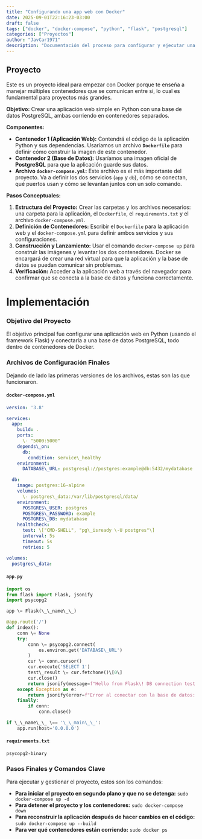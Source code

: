 ```yaml
---
title: "Configurando una app web con Docker"
date: 2025-09-01T22:16:23-03:00
draft: false
tags: ["docker", "docker-compose", "python", "flask", "postgresql"]
categories: ["Proyectos"]
author: "JavCar1971"
description: "Documentación del proceso para configurar y ejecutar una aplicación web simple en Python con una base de datos PostgreSQL, ambas en contenedores Docker."
---
```


## Proyecto

Este es un proyecto ideal para empezar con Docker porque te enseña a manejar múltiples contenedores que se comunican entre sí, lo cual es fundamental para proyectos más grandes.

**Objetivo:** Crear una aplicación web simple en Python con una base de datos PostgreSQL, ambas corriendo en contenedores separados.

**Componentes:**

* **Contenedor 1 (Aplicación Web):** Contendrá el código de la aplicación Python y sus dependencias. Usaríamos un archivo **`Dockerfile`** para definir cómo construir la imagen de este contenedor.  
* **Contenedor 2 (Base de Datos):** Usaríamos una imagen oficial de **PostgreSQL** para que la aplicación guarde sus datos.  
* **Archivo `docker-compose.yml`:** Este archivo es el más importante del proyecto. Va a definir los dos servicios (`app` y `db`), cómo se conectan, qué puertos usan y cómo se levantan juntos con un solo comando.

**Pasos Conceptuales:**

1. **Estructura del Proyecto:** Crear las carpetas y los archivos necesarios: una carpeta para la aplicación, el `Dockerfile`, el `requirements.txt` y el archivo `docker-compose.yml`.  
2. **Definición de Contenedores:** Escribir el `Dockerfile` para la aplicación web y el `docker-compose.yml` para definir ambos servicios y sus configuraciones.  
3. **Construcción y Lanzamiento:** Usar el comando `docker-compose up` para construir las imágenes y levantar los dos contenedores. Docker se encargará de crear una red virtual para que la aplicación y la base de datos se puedan comunicar sin problemas.  
4. **Verificación:** Acceder a la aplicación web a través del navegador para confirmar que se conecta a la base de datos y funciona correctamente.

# Implementación

### **Objetivo del Proyecto**

El objetivo principal fue configurar una aplicación web en Python (usando el framework Flask) y conectarla a una base de datos PostgreSQL, todo dentro de contenedores de Docker.

### **Archivos de Configuración Finales**

Dejando de lado las primeras versiones de los archivos, estas son las que funcionaron.

#### **`docker-compose.yml`**

```YAML  
version: '3.8'

services:  
  app:  
    build: .  
    ports:  
      \- "5000:5000"  
    depends\_on:  
      db:  
        condition: service\_healthy  
    environment:  
      DATABASE\_URL: postgresql://postgres:example@db:5432/mydatabase

  db:  
    image: postgres:16-alpine  
    volumes:  
      \- postgres\_data:/var/lib/postgresql/data/  
    environment:  
      POSTGRES\_USER: postgres  
      POSTGRES\_PASSWORD: example  
      POSTGRES\_DB: mydatabase  
    healthcheck:  
      test: \["CMD-SHELL", "pg\_isready \-U postgres"\]  
      interval: 5s  
      timeout: 5s  
      retries: 5

volumes:  
  postgres\_data:
```


#### **`app.py`**

```Python  
import os  
from flask import Flask, jsonify  
import psycopg2

app \= Flask(\_\_name\_\_)

@app.route('/')  
def index():  
    conn \= None  
    try:  
        conn \= psycopg2.connect(  
            os.environ.get('DATABASE\_URL')  
        )  
        cur \= conn.cursor()  
        cur.execute('SELECT 1')  
        test\_result \= cur.fetchone()\[0\]  
        cur.close()  
        return jsonify(message=f"Hello from Flask\! DB connection test: {test\_result}")  
    except Exception as e:  
        return jsonify(error=f"Error al conectar con la base de datos: {e}")  
    finally:  
        if conn:  
            conn.close()

if \_\_name\_\_ \== '\_\_main\_\_':  
    app.run(host='0.0.0.0')
```


#### **`requirements.txt`**

```Flask  
psycopg2-binary
```

### **Pasos Finales y Comandos Clave**

Para ejecutar y gestionar el proyecto, estos son los comandos:

* **Para iniciar el proyecto en segundo plano y que no se detenga:** `sudo docker-compose up -d`  
* **Para detener el proyecto y los contenedores:** `sudo docker-compose down`  
* **Para reconstruir la aplicación después de hacer cambios en el código:** `sudo docker-compose up --build`  
* **Para ver qué contenedores están corriendo:** `sudo docker ps`

